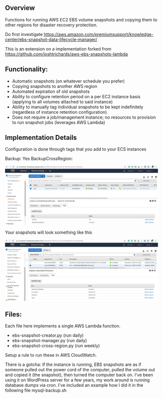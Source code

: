 ## Overview

Functions for running AWS EC2 EBS volume snapshots and copying them to other regions for disaster recovery protection.

Do first investigate
https://aws.amazon.com/premiumsupport/knowledge-center/ebs-snapshot-data-lifecycle-manager/

This is an extension on a implementation forked from 
https://github.com/joshtrichards/aws-ebs-snapshots-lambda 

## Functionality:

- Automatic snapshots (on whatever schedule you prefer)
- Copying snapshots to another AWS region
- Automated expiration of old snapshots
- Ability to configure retention period on a per EC2 instance basis (applying to all volumes attached to said instance)
- Ability to manually tag individual snapshots to be kept indefinitely (regardless of instance retention configuration)
- Does not require a job/management instance; no resources to provision to run snapshot jobs (leverages AWS Lambda)

## Implementation Details

Configuration is done through tags that you add to your ECS instances 

Backup: Yes
BackupCrossRegion: <give-target-region-code>

![ECS instance with tags](ecs-tags.jpg)

Your snapshots will look something like this

![ECS snapshot example](snapshot-tags.jpg)

## Files:

Each file here implements a single AWS Lambda function.

- ebs-snapshot-creator.py (run daily)
- ebs-snapshot-manager.py (run daily)
- ebs-snapshot-cross-region.py (run weekly)

Setup a rule to run these in AWS CloudWatch.

There is a gotcha: If the instance is running, EBS snapshots are as if someone pulled out the power 
cord of the computer, pulled the volume out and copied it (the snapshot), then turned the computer 
back on. I've been using it on WordPress server for a few years, my work around is running database 
dumps via cron. I've included an example how I did it in the following file mysql-backup.sh


